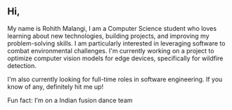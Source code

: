 ## Hi,
My name is Rohith Malangi, I am a Computer Science student who loves learning about new technologies, building projects, and improving my problem-solving skills. I am particularly interested in leveraging software to combat environmental challenges.
I'm currently working on a project to optimize computer vision models for edge devices, specifically for wildfire detection.

I'm also currently looking for full-time roles in software engineering. If you know of any, definitely hit me up!

Fun fact: I'm on a Indian fusion dance team


<!--
**RohithM25/RohithM25** is a ✨ _special_ ✨ repository because its `README.md` (this file) appears on your GitHub profile.

Here are some ideas to get you started:

- 🔭 I’m currently working on ...
- 🌱 I’m currently learning ...
- 👯 I’m looking to collaborate on ...
- 🤔 I’m looking for help with ...
- 💬 Ask me about ...
- 📫 How to reach me: ...
- 😄 Pronouns: ...
- ⚡ Fun fact: ...
-->
